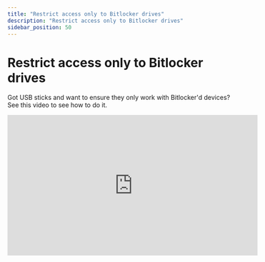 ```yaml
---
title: "Restrict access only to Bitlocker drives"
description: "Restrict access only to Bitlocker drives"
sidebar_position: 50
---
```

# Restrict access only to Bitlocker drives

Got USB sticks and want to ensure they only work with Bitlocker'd devices? See this video to see how
to do it.

<iframe width="560" height="315" src="https://www.youtube.com/embed/AovhV_6WQeE" title="Endpoint Policy Device Manager: Restricting USB access to Bitlocker only devices" frameborder="0" allow="accelerometer; autoplay; clipboard-write; encrypted-media; gyroscope; picture-in-picture; web-share" allowfullscreen="1"></iframe>

